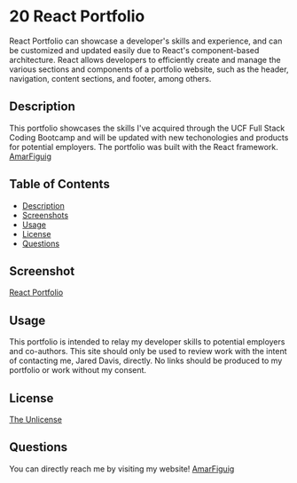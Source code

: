 # 20 React Portfolio
 React Portfolio can showcase a developer's skills and experience, and can be customized and updated easily due to React's component-based architecture. React allows developers to efficiently create and manage the various sections and components of a portfolio website, such as the header, navigation, content sections, and footer, among others.

## Description
This portfolio showcases the skills I've acquired through the UCF Full Stack Coding Bootcamp and will be updated with new techonologies and products for potential employers. The portfolio was built with the React framework.
[AmarFiguig](https://amarfiguig.github.io//)

## Table of Contents
- [Description](#description)
- [Screenshots](#screenshots)
- [Usage](#usage)
- [License](#license)
- [Questions](#questions)

## Screenshot
[React Portfolio]()

## Usage
This portfolio is intended to relay my developer skills to potential employers and co-authors. This site should only be used to review work with the intent of contacting me, Jared Davis, directly. No links should be produced to my portfolio or work without my consent.

## License
[The Unlicense](https://unlicense.org/)

## Questions
You can directly reach me by visiting my website!
[AmarFiguig](https://amarfiguig.github.io//)
